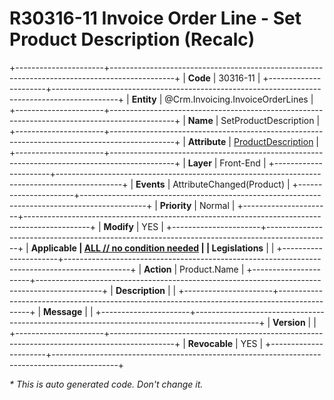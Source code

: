 ﻿---
erp.type: front-end-business-rule
erp.entity: Crm.Invoicing.InvoiceOrderLines
---

# R30316-11 Invoice Order Line - Set Product Description (Recalc)
+----------------------+----------------------------------------------------------------------------------------------+
| **Code**             | 30316-11                                                                                     |
+----------------------+----------------------------------------------------------------------------------------------+
| **Entity**           | @Crm.Invoicing.InvoiceOrderLines                                                             |
+----------------------+----------------------------------------------------------------------------------------------+
| **Name**             | SetProductDescription                                                                        |
+----------------------+----------------------------------------------------------------------------------------------+
| **Attribute**        | [ProductDescription](../entities/Crm.Invoicing.InvoiceOrderLines.md#productdescription)      |
+----------------------+----------------------------------------------------------------------------------------------+
| **Layer**            | Front-End                                                                                    |
+----------------------+----------------------------------------------------------------------------------------------+
| **Events**           | AttributeChanged(Product)                                                                    |
+----------------------+----------------------------------------------------------------------------------------------+
| **Priority**         | Normal                                                                                       |
+----------------------+----------------------------------------------------------------------------------------------+
| **Modify**           | YES                                                                                          |
+----------------------+----------------------------------------------------------------------------------------------+
| **Applicable         | [ALL // no condition needed](xref:applicable-legislations)                                   |
| Legislations**       |                                                                                              |
+----------------------+----------------------------------------------------------------------------------------------+
| **Action**           | Product.Name                                                                                 |
+----------------------+----------------------------------------------------------------------------------------------+
| **Description**      |                                                                                              |
+----------------------+----------------------------------------------------------------------------------------------+
| **Message**          |                                                                                              |
+----------------------+----------------------------------------------------------------------------------------------+
| **Version**          |                                                                                              |
+----------------------+----------------------------------------------------------------------------------------------+
| **Revocable**        | YES                                                                                          |
+----------------------+----------------------------------------------------------------------------------------------+

*\* This is auto generated code. Don't change it.*
